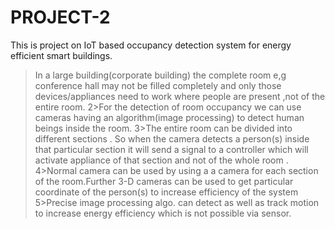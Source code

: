 # PROJECT-2

This is project on IoT based occupancy detection system for energy efficient smart buildings.
>In a large building(corporate building) the complete room e,g conference hall may not be filled completely and only those  devices/appliances need to work where people are present ,not of the entire room.
2>For the detection  of room occupancy we can use cameras having an algorithm(image processing) to detect human beings inside the room.
3>The entire room can be divided into different sections . So when the camera detects a person(s) inside that particular section it will send a signal to a controller which will activate appliance of that section  and not of the whole room .
4>Normal camera can be used by using a a camera for each section of the room.Further 3-D cameras can be used to get particular coordinate of the person(s) to increase efficiency of the system
5>Precise image processing algo. can detect as well as track motion to increase energy efficiency which is not possible via sensor.
